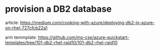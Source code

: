 # provision a DB2 database

article: https://medium.com/cooking-with-azure/deploying-db2-in-azure-on-rhel-727cfcb22a1

arm temmplate: https://github.com/ms-cse/azure-quickstart-templates/tree/101-db2-rhel-raid10/101-db2-rhel-raid10


